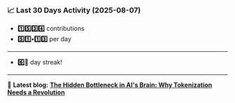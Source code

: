 <!--START_STATS-->
### 📈 Last 30 Days Activity (2025-08-07)  
- **1️⃣5️⃣3️⃣4️⃣** contributions  
- **5️⃣1️⃣•1️⃣3️⃣** per day
---
- **6️⃣🎱** day streak!
---
📝 **Latest blog:** [**The Hidden Bottleneck in AI's Brain: Why Tokenization Needs a Revolution**](https://andriak.com/blog/tokenization-revolution)
<!--END_STATS-->
